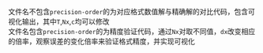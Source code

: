 文件名不包含`precision-order`的为对应格式数值解与精确解的对比代码，包含可视化输出，其中`T`,`Nx`,`c`均可以修改  
文件名包含`precision-order`的为精度验证代码，通过`Nx`对取不同值，`dx`改变相应的倍率，观察误差的变化倍率来验证格式精度，并实现可视化
